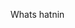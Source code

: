 Whats hatnin


<!---
jangomax/jangomax is a ✨ special ✨ repository because its `README.md` (this file) appears on your GitHub profile.
You can click the Preview link to take a look at your changes.
--->
